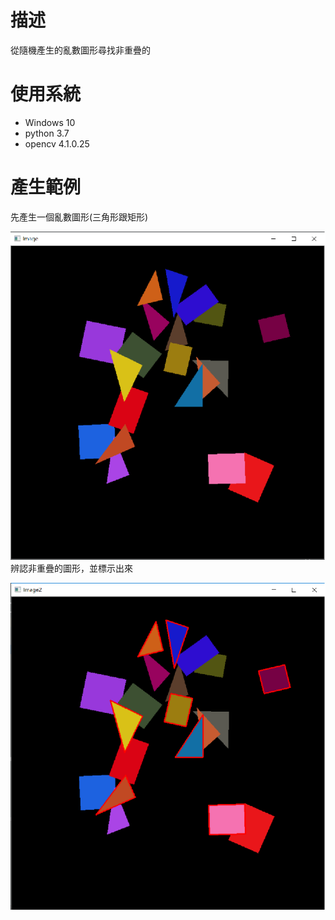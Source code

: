 # 描述
從隨機產生的亂數圖形尋找非重疊的  

# 使用系統
- Windows 10  
- python 3.7  
- opencv 4.1.0.25

# 產生範例  
先產生一個亂數圖形(三角形跟矩形)  

![image](https://github.com/xenoz24/ImageRecognize/blob/master/Image1.png)  
辨認非重疊的圖形，並標示出來  

![image](https://github.com/xenoz24/ImageRecognize/blob/master/Image2.png)
 
